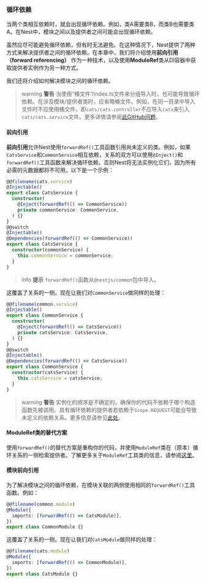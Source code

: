 ### 循环依赖

当两个类相互依赖时，就会出现循环依赖。例如，类A需要类B，而类B也需要类A。在Nest中，模块之间以及提供者之间可能会出现循环依赖。

虽然应尽可能避免循环依赖，但有时无法避免。在这种情况下，Nest提供了两种方式来解决提供者之间的循环依赖。在本章中，我们将介绍使用**前向引用（forward referencing）** 作为一种技术，以及使用**ModuleRef**类从DI容器中获取提供者实例作为另一种方式。

我们还将介绍如何解决模块之间的循环依赖。

> warning **警告** 当使用“桶文件”/index.ts文件来分组导入时，也可能导致循环依赖。在涉及模块/提供者类时，应省略桶文件。例如，在同一目录中导入文件时不应使用桶文件，即`cats/cats.controller`不应导入`cats`来引入`cats/cats.service`文件。更多详情请参阅[此GitHub问题](https://github.com/nestjs/nest/issues/1181#issuecomment-430197191)。

#### 前向引用

**前向引用**允许Nest使用`forwardRef()`工具函数引用尚未定义的类。例如，如果`CatsService`和`CommonService`相互依赖，关系的双方可以使用`@Inject()`和`forwardRef()`工具函数来解决循环依赖。否则Nest将无法实例化它们，因为所有必需的元数据都将不可用。以下是一个示例：

```typescript
@@filename(cats.service)
@Injectable()
export class CatsService {
  constructor(
    @Inject(forwardRef(() => CommonService))
    private commonService: CommonService,
  ) {}
}
@@switch
@Injectable()
@Dependencies(forwardRef(() => CommonService))
export class CatsService {
  constructor(commonService) {
    this.commonService = commonService;
  }
}
```

> info **提示** `forwardRef()`函数从`@nestjs/common`包中导入。

这覆盖了关系的一侧。现在让我们对`CommonService`做同样的处理：

```typescript
@@filename(common.service)
@Injectable()
export class CommonService {
  constructor(
    @Inject(forwardRef(() => CatsService))
    private catsService: CatsService,
  ) {}
}
@@switch
@Injectable()
@Dependencies(forwardRef(() => CatsService))
export class CommonService {
  constructor(catsService) {
    this.catsService = catsService;
  }
}
```

> warning **警告** 实例化的顺序是不确定的。确保你的代码不依赖于哪个构造函数先被调用。具有循环依赖的提供者若依赖于`Scope.REQUEST`可能会导致未定义的依赖关系。更多信息请参见[此处](https://github.com/nestjs/nest/issues/5778)。

#### ModuleRef类的替代方案

使用`forwardRef()`的替代方案是重构你的代码，并使用`ModuleRef`类在（原本）循环关系的一侧检索提供者。了解更多关于`ModuleRef`工具类的信息，请参阅[这里](/fundamentals/module-ref)。

#### 模块前向引用

为了解决模块之间的循环依赖，在模块关联的两侧使用相同的`forwardRef()`工具函数。例如：

```typescript
@@filename(common.module)
@Module({
  imports: [forwardRef(() => CatsModule)],
})
export class CommonModule {}
```

这覆盖了关系的一侧。现在让我们对`CatsModule`做同样的处理：

```typescript
@@filename(cats.module)
@Module({
  imports: [forwardRef(() => CommonModule)],
})
export class CatsModule {}
```